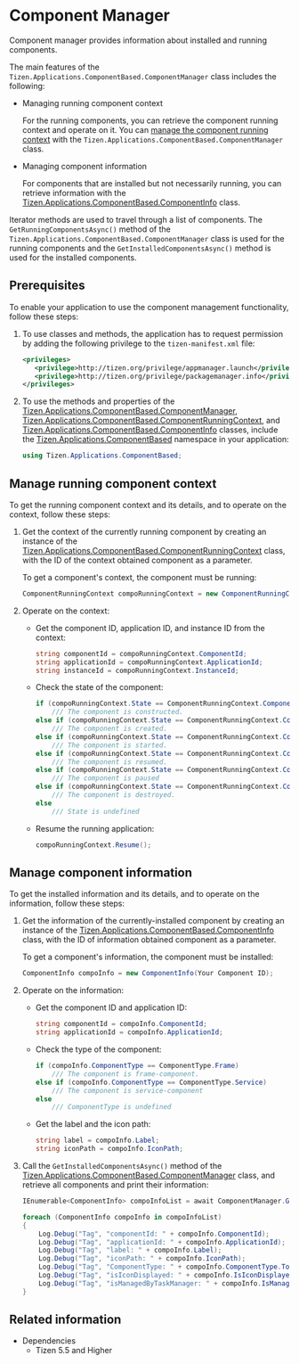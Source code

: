 # Component Manager

Component manager provides information about installed and running components.

The main features of the `Tizen.Applications.ComponentBased.ComponentManager` class includes the following:

-   Managing running component context

    For the running components, you can retrieve the component running context and operate on it. You can [manage the component running context](#manage_context) with the `Tizen.Applications.ComponentBased.ComponentManager` class.

-   Managing component information

    For components that are installed but not necessarily running, you can retrieve information with the [Tizen.Applications.ComponentBased.ComponentInfo](/application/dotnet/api/TizenFX/latest/api/Tizen.Applications.ComponentBased.ComponentInfo.html) class.

Iterator methods are used to travel through a list of components. The `GetRunningComponentsAsync()` method of the `Tizen.Applications.ComponentBased.ComponentManager` class is used for the running components and the `GetInstalledComponentsAsync()` method is used for the installed components.

## Prerequisites

To enable your application to use the component management functionality, follow these steps:

1.  To use classes and methods, the application has to request permission by adding the following privilege to the `tizen-manifest.xml` file:

    ```XML
    <privileges>
       <privilege>http://tizen.org/privilege/appmanager.launch</privilege>
       <privilege>http://tizen.org/privilege/packagemanager.info</privilege>
    </privileges>
    ```

2.  To use the methods and properties of the [Tizen.Applications.ComponentBased.ComponentManager](/application/dotnet/api/TizenFX/latest/api/Tizen.Applications.ComponentBased.ComponentManager.html), [Tizen.Applications.ComponentBased.ComponentRunningContext](/application/dotnet/api/TizenFX/latest/api/Tizen.Applications.ComponentBased.ComponentRunningContext.html), and [Tizen.Applications.ComponentBased.ComponentInfo](/application/dotnet/api/TizenFX/latest/api/Tizen.Applications.ComponentBased.ComponentInfo.html) classes, include the [Tizen.Applications.ComponentBased](/application/dotnet/api/TizenFX/latest/api/Tizen.Applications.ComponentBased.html) namespace in your application:

    ```csharp
    using Tizen.Applications.ComponentBased;
    ```

<a name="manage_context"></a>
## Manage running component context

To get the running component context and its details, and to operate on the context, follow these steps:

1.  Get the context of the currently running component by creating an instance of the [Tizen.Applications.ComponentBased.ComponentRunningContext](/application/dotnet/api/TizenFX/latest/api/Tizen.Applications.ComponentBased.ComponentRunningContext.html) class, with the ID of the context obtained component as a parameter.

    To get a component's context, the component must be running:

    ```csharp
    ComponentRunningContext compoRunningContext = new ComponentRunningContext(Your Component ID);
    ```

2.  Operate on the context:
    -   Get the component ID, application ID, and instance ID from the context:

        ```csharp
        string componentId = compoRunningContext.ComponentId;
        string applicationId = compoRunningContext.ApplicationId;
        string instanceId = compoRunningContext.InstanceId;
        ```

    -   Check the state of the component:

        ```csharp
        if (compoRunningContext.State == ComponentRunningContext.ComponentState.Initialized)
            /// The component is constructed.
        else if (compoRunningContext.State == ComponentRunningContext.ComponentState.Created)
            /// The component is created.
        else if (compoRunningContext.State == ComponentRunningContext.ComponentState.Started)
            /// The component is started.
        else if (compoRunningContext.State == ComponentRunningContext.ComponentState.Resumed)
            /// The component is resumed.
        else if (compoRunningContext.State == ComponentRunningContext.ComponentState.Paused)
            /// The component is paused
        else if (compoRunningContext.State == ComponentRunningContext.ComponentState.Destroyed)
            /// The component is destroyed.
        else
            /// State is undefined
        ```

    -   Resume the running application:

        ```csharp
        compoRunningContext.Resume();
        ```

<a name="filter"></a>
## Manage component information

To get the installed information and its details, and to operate on the information, follow these steps:

1.  Get the information of the currently-installed component by creating an instance of the [Tizen.Applications.ComponentBased.ComponentInfo](/application/dotnet/api/TizenFX/latest/api/Tizen.Applications.ComponentBased.ComponentInfo.html) class, with the ID of information obtained component as a parameter.

    To get a component's information, the component must be installed:

    ```csharp
    ComponentInfo compoInfo = new ComponentInfo(Your Component ID);
    ```

2.  Operate on the information:
    -   Get the component ID and application ID:

        ```csharp
        string componentId = compoInfo.ComponentId;
        string applicationId = compoInfo.ApplicationId;
        ```
    -   Check the type of the component:

        ```csharp
        if (compoInfo.ComponentType == ComponentType.Frame)
            /// The component is frame-component.
        else if (compoInfo.ComponentType == ComponentType.Service)
            /// The component is service-component
        else
            /// ComponentType is undefined
        ```

    -   Get the label and the icon path:

        ```csharp
        string label = compoInfo.Label;
        string iconPath = compoInfo.IconPath;
        ```

3.  Call the `GetInstalledComponentsAsync()` method of the [Tizen.Applications.ComponentBased.ComponentManager](/application/dotnet/api/TizenFX/latest/api/Tizen.Applications.ComponentBased.ComponentManager.html) class, and retrieve all components and print their information:

    ```csharp
    IEnumerable<ComponentInfo> compoInfoList = await ComponentManager.GetInstalledComponentsAsync();

    foreach (ComponentInfo compoInfo in compoInfoList)
    {
        Log.Debug("Tag", "componentId: " + compoInfo.ComponentId);
        Log.Debug("Tag", "applicationId: " + compoInfo.ApplicationId);
        Log.Debug("Tag", "label: " + compoInfo.Label);
        Log.Debug("Tag", "iconPath: " + compoInfo.IconPath);
        Log.Debug("Tag", "ComponentType: " + compoInfo.ComponentType.ToString());
        Log.Debug("Tag", "isIconDisplayed: " + compoInfo.IsIconDisplayed.ToString());
        Log.Debug("Tag", "isManagedByTaskManager: " + compoInfo.IsManagedByTaskManager.ToString());
    }
    ```


## Related information
  * Dependencies
    -   Tizen 5.5 and Higher
